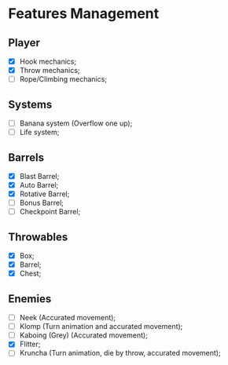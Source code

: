 # Features Management

## Player

- [x] Hook mechanics;
- [X] Throw mechanics;
- [ ] Rope/Climbing mechanics;

## Systems
- [ ] Banana system (Overflow one up);
- [ ] Life system;

## Barrels

- [x] Blast Barrel;
- [x] Auto Barrel;
- [x] Rotative Barrel;
- [ ] Bonus Barrel;
- [ ] Checkpoint Barrel;

## Throwables

- [X] Box;
- [X] Barrel;
- [X] Chest;

## Enemies

- [ ] Neek (Accurated movement);
- [ ] Klomp (Turn animation and accurated movement);
- [ ] Kaboing (Grey) (Accurated movement);
- [x] Flitter;
- [ ] Kruncha (Turn animation, die by throw, accurated movement);